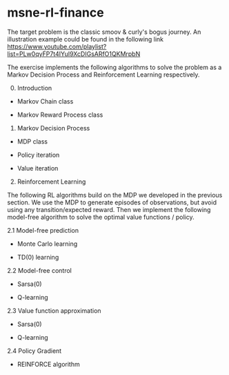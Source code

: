 # msne-rl-finance

The target problem is the classic smoov & curly's bogus journey. An illustration example could be found in the following link
https://www.youtube.com/playlist?list=PLw0qyFP7t4IYuI9XcDIGsARfO1QKMrpbN

The exercise implements the following algorithms to solve the problem as a Markov Decision Process and Reinforcement Learning respectively.

0. Introduction

- Markov Chain class

- Markov Reward Process class


1. Markov Decision Process

- MDP class

- Policy iteration

- Value iteration


2. Reinforcement Learning

The following RL algorithms build on the MDP we developed in the previous section. We use the MDP to generate episodes of observations, but avoid using any transition/expected reward. Then we implement the following model-free algorithm to solve the optimal value functions / policy.

  2.1 Model-free prediction

  - Monte Carlo learning

  - TD(0) learning

  2.2 Model-free control

  - Sarsa(0)

  - Q-learning

  2.3 Value function approximation

  - Sarsa(0)

  - Q-learning

  2.4 Policy Gradient

  - REINFORCE algorithm

